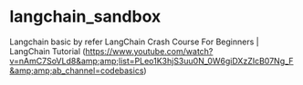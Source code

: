 # langchain_sandbox
Langchain basic by refer LangChain Crash Course For Beginners | LangChain Tutorial (https://www.youtube.com/watch?v=nAmC7SoVLd8&amp;amp;list=PLeo1K3hjS3uu0N_0W6giDXzZIcB07Ng_F&amp;amp;ab_channel=codebasics)
